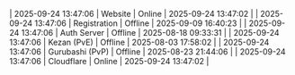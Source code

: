 | 2025-09-24 13:47:06 | Website | Online | 2025-09-24 13:47:02 |
| 2025-09-24 13:47:06 | Registration | Offline | 2025-09-09 16:40:23 |
| 2025-09-24 13:47:06 | Auth Server | Offline | 2025-08-18 09:33:31 |
| 2025-09-24 13:47:06 | Kezan (PvE) | Offline | 2025-08-03 17:58:02 |
| 2025-09-24 13:47:06 | Gurubashi (PvP) | Offline | 2025-08-23 21:44:06 |
| 2025-09-24 13:47:06 | Cloudflare | Online | 2025-09-24 13:47:02 |
